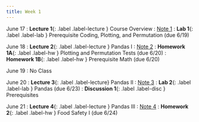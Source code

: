 ```yaml
---
title: Week 1
---
```


June 17
: **Lecture 1**{: .label .label-lecture } Course Overview
    : [Note 1](https://ds100.org/course-notes/intro_lec/introduction.html)
: **Lab 1**{: .label .label-lab } Prerequisite Coding, Plotting, and Permutation (due 6/19)

June 18
: **Lecture 2**{: .label .label-lecture } Pandas I
    : [Note 2](https://ds100.org/course-notes/pandas_1/pandas_1.html)
: **Homework 1A**{: .label .label-hw } Plotting and Permutation Tests (due 6/20)
: **Homework 1B**{: .label .label-hw } Prerequisite Math (due 6/20)

June 19
: No Class

June 20
: **Lecture 3**{: .label .label-lecture} Pandas II
    : [Note 3](https://ds100.org/course-notes/pandas_2/pandas_2.html)
: **Lab 2**{: .label .label-lab } Pandas (due 6/23)
: **Discussion 1**{: .label .label-disc } Prerequisites

June 21
: **Lecture 4**{: .label .label-lecture } Pandas III
    : [Note 4](https://ds100.org/course-notes/pandas_3/pandas_3.html)
: **Homework 2**{: .label .label-hw } Food Safety I (due 6/24)